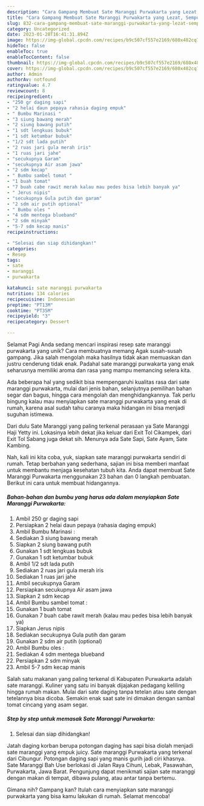 ```yaml
---
description: "Cara Gampang Membuat Sate Maranggi Purwakarta yang Lezat, Sempurna"
title: "Cara Gampang Membuat Sate Maranggi Purwakarta yang Lezat, Sempurna"
slug: 832-cara-gampang-membuat-sate-maranggi-purwakarta-yang-lezat-sempurna
category: Uncategorized
date: 2023-01-28T16:41:31.894Z
image: https://img-global.cpcdn.com/recipes/b9c507cf557e2169/680x482cq70/sate-maranggi-purwakarta-foto-resep-utama.jpg
hideToc: false
enableToc: true
enableTocContent: false
thumbnail: https://img-global.cpcdn.com/recipes/b9c507cf557e2169/680x482cq70/sate-maranggi-purwakarta-foto-resep-utama.jpg
cover: https://img-global.cpcdn.com/recipes/b9c507cf557e2169/680x482cq70/sate-maranggi-purwakarta-foto-resep-utama.jpg
author: Admin
authorAv: notfound
ratingvalue: 4.7
reviewcount: 8
recipeingredient:
- "250 gr daging sapi"
- "2 helai daun pepaya rahasia daging empuk"
- " Bumbu Marinasi "
- "3 siung bawang merah"
- "2 siung bawang putih"
- "1 sdt lengkuas bubuk"
- "1 sdt ketumbar bubuk"
- "1/2 sdt lada putih"
- "2 ruas jari gula merah iris"
- "1 ruas jari jahe"
- "secukupnya Garam"
- "secukupnya Air asam jawa"
- "2 sdm kecap"
- " Bumbu sambel tomat "
- "1 buah tomat"
- "7 buah cabe rawit merah kalau mau pedes bisa lebih banyak ya"
- " Jerus nipis"
- "secukupnya Gula putih dan garam"
- "2 sdm air putih optional"
- " Bumbu oles "
- "4 sdm mentega blueband"
- "2 sdm minyak"
- "5-7 sdm kecap manis"
recipeinstructions:

- "Selesai dan siap dihidangkan!"
categories:
- Resep
tags:
- sate
- maranggi
- purwakarta

katakunci: sate maranggi purwakarta 
nutrition: 134 calories
recipecuisine: Indonesian
preptime: "PT13M"
cooktime: "PT35M"
recipeyield: "3"
recipecategory: Dessert

---
```



Selamat Pagi Anda sedang mencari inspirasi resep sate maranggi purwakarta yang unik? Cara membuatnya memang Agak susah-susah gampang. Jika salah mengolah maka hasilnya tidak akan memuaskan dan justru cenderung tidak enak. Padahal sate maranggi purwakarta yang enak seharusnya memiliki aroma dan rasa yang mampu memancing selera kita.


Ada beberapa hal yang sedikit bisa mempengaruhi kualitas rasa dari sate maranggi purwakarta, mulai dari jenis bahan, selanjutnya pemilihan bahan segar dan bagus, hingga cara mengolah dan menghidangkannya. Tak perlu bingung kalau mau menyiapkan sate maranggi purwakarta yang enak di rumah, karena asal sudah tahu caranya maka hidangan ini bisa menjadi suguhan istimewa.

Dari dulu Sate Maranggi yang paling terkenal perasaan ya Sate Maranggi Haji Yetty ini. Lokasinya lebih dekat jika keluar dari Exit Tol Cikampek, dari Exit Tol Sabang juga dekat sih. Menunya ada Sate Sapi, Sate Ayam, Sate Kambing.


Nah, kali ini kita coba, yuk, siapkan sate maranggi purwakarta sendiri di rumah. Tetap berbahan yang sederhana, sajian ini bisa memberi manfaat untuk membantu menjaga kesehatan tubuh kita. Anda dapat membuat Sate Maranggi Purwakarta menggunakan 23 bahan dan 0 langkah pembuatan. Berikut ini cara untuk membuat hidangannya.

<!--inarticleads1-->

##### Bahan-bahan dan bumbu yang harus ada dalam menyiapkan Sate Maranggi Purwakarta:

1. Ambil 250 gr daging sapi
1. Persiapkan 2 helai daun pepaya (rahasia daging empuk)
1. Ambil  Bumbu Marinasi :
1. Sediakan 3 siung bawang merah
1. Siapkan 2 siung bawang putih
1. Gunakan 1 sdt lengkuas bubuk
1. Gunakan 1 sdt ketumbar bubuk
1. Ambil 1/2 sdt lada putih
1. Sediakan 2 ruas jari gula merah iris
1. Sediakan 1 ruas jari jahe
1. Ambil secukupnya Garam
1. Persiapkan secukupnya Air asam jawa
1. Siapkan 2 sdm kecap
1. Ambil  Bumbu sambel tomat :
1. Gunakan 1 buah tomat
1. Gunakan 7 buah cabe rawit merah (kalau mau pedes bisa lebih banyak ya)
1. Siapkan  Jerus nipis
1. Sediakan secukupnya Gula putih dan garam
1. Gunakan 2 sdm air putih (optional)
1. Ambil  Bumbu oles :
1. Sediakan 4 sdm mentega blueband
1. Persiapkan 2 sdm minyak
1. Ambil 5-7 sdm kecap manis


Salah satu makanan yang paling terkenal di Kabupaten Purwakarta adalah sate maranggi. Kuliner yang satu ini banyak dijajakan pedagang keliling hingga rumah makan. Mulai dari sate daging tanpa tetelan atau sate dengan tetelannya bisa dicoba. Semakin enak saat sate ini dimakan dengan sambal tomat cincang yang asam segar. 

<!--inarticleads2-->

##### Step by step untuk memasak Sate Maranggi Purwakarta:


1. Selesai dan siap dihidangkan!

Jatah daging korban berupa potongan daging has sapi bisa diolah menjadi sate maranggi yang empuk juicy. Sate maranggi Purwakarta yang terkenal dari Cibungur. Potongan daging sapi yang manis gurih jadi ciri khasnya. Sate Maranggi Bah Use berlokasi di Jalan Raya Cihuni, Lebak, Pasawahan, Purwakarta, Jawa Barat. Pengunjung dapat menikmati sajian sate maranggi dengan makan di tempat, dibawa pulang, atau antar tanpa bertemu. 

Gimana nih? Gampang kan? Itulah cara menyiapkan sate maranggi purwakarta yang bisa kamu lakukan di rumah. Selamat mencoba!
